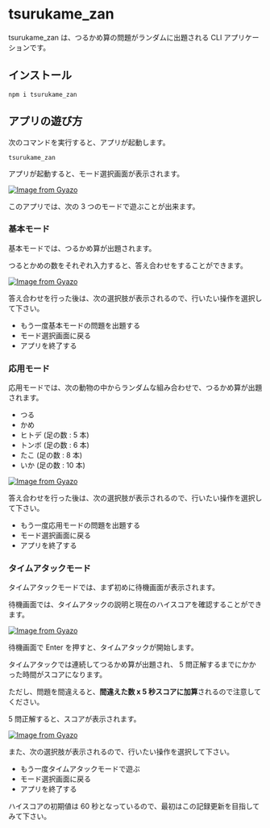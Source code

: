 # tsurukame_zan

tsurukame_zan は、つるかめ算の問題がランダムに出題される CLI アプリケーションです。

## インストール

```
npm i tsurukame_zan
```

## アプリの遊び方

次のコマンドを実行すると、アプリが起動します。

```
tsurukame_zan
```

アプリが起動すると、モード選択画面が表示されます。

[![Image from Gyazo](https://i.gyazo.com/6e4e0cfb189d3ae3531d996f5afb4eb5.png)](https://gyazo.com/6e4e0cfb189d3ae3531d996f5afb4eb5)

このアプリでは、次の 3 つのモードで遊ぶことが出来ます。

### 基本モード

基本モードでは、つるかめ算が出題されます。

つるとかめの数をそれぞれ入力すると、答え合わせをすることができます。

[![Image from Gyazo](https://i.gyazo.com/828a1aa2ee8d4c58097f98abbdc5e779.gif)](https://gyazo.com/828a1aa2ee8d4c58097f98abbdc5e779)

答え合わせを行った後は、次の選択肢が表示されるので、行いたい操作を選択して下さい。

- もう一度基本モードの問題を出題する
- モード選択画面に戻る
- アプリを終了する

### 応用モード

応用モードでは、次の動物の中からランダムな組み合わせで、つるかめ算が出題されます。

- つる
- かめ
- ヒトデ (足の数 : 5 本)
- トンボ (足の数 : 6 本)
- たこ (足の数 : 8 本)
- いか (足の数 : 10 本)

[![Image from Gyazo](https://i.gyazo.com/2794740487b6be11576047c2b37bb6f8.gif)](https://gyazo.com/2794740487b6be11576047c2b37bb6f8)

答え合わせを行った後は、次の選択肢が表示されるので、行いたい操作を選択して下さい。

- もう一度応用モードの問題を出題する
- モード選択画面に戻る
- アプリを終了する

### タイムアタックモード

タイムアタックモードでは、まず初めに待機画面が表示されます。

待機画面では、タイムアタックの説明と現在のハイスコアを確認することができます。

[![Image from Gyazo](https://i.gyazo.com/b7bd3055c02d7eb0bb48e91aebcec97d.png)](https://gyazo.com/b7bd3055c02d7eb0bb48e91aebcec97d)

待機画面で Enter を押すと、タイムアタックが開始します。

タイムアタックでは連続してつるかめ算が出題され、
5 問正解するまでにかかった時間がスコアになります。

ただし、問題を間違えると、**間違えた数 x 5 秒スコアに加算**されるので注意してください。

5 問正解すると、スコアが表示されます。

[![Image from Gyazo](https://i.gyazo.com/b2c3f26e1ceaa6d4bf5a49adc05d7979.png)](https://gyazo.com/b2c3f26e1ceaa6d4bf5a49adc05d7979)

また、次の選択肢が表示されるので、行いたい操作を選択して下さい。

- もう一度タイムアタックモードで遊ぶ
- モード選択画面に戻る
- アプリを終了する

ハイスコアの初期値は 60 秒となっているので、最初はこの記録更新を目指してみて下さい。

